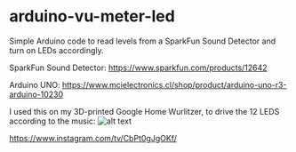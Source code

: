 # arduino-vu-meter-led
Simple Arduino code to read levels from a SparkFun Sound Detector and turn on LEDs accordingly. 

SparkFun Sound Detector:
https://www.sparkfun.com/products/12642

Arduino UNO:
https://www.mcielectronics.cl/shop/product/arduino-uno-r3-arduino-10230

I used this on my 3D-printed Google Home Wurlitzer, to drive the 12 LEDS according to the music:
![alt text]([https://github.com/[username]/[reponame]/blob/[branch]/image.jpg?raw=true](https://raw.githubusercontent.com/cvasquez-github/arduino-vu-meter-led/main/cvs-wurlitzer-led.png))

https://www.instagram.com/tv/CbPt0gJgOKf/
